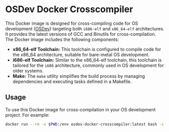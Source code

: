 # OSDev Docker Crosscompiler

This Docker image is designed for cross-compiling code for OS development
([OSDev](https://wiki.osdev.org/GCC_Cross-Compiler)) targeting both `i686-elf`
and `x86_64-elf` architectures. It provides the latest versions of GCC and 
Binutils for cross-compilation. The Docker image includes the following 
components:

- **x86_64-elf Toolchain:** This toolchain is configured to compile code for the x86_64 architecture, suitable for bare-metal OS development.
- **i686-elf Toolchain:** Similar to the x86_64-elf toolchain, this toolchain is tailored for the `i686` architecture, commonly used in OS development for older systems.
- **Make:** The `make` utility simplifies the build process by managing dependencies and executing tasks defined in a Makefile.

## Usage
To use this Docker image for cross-compilation in your OS development project. For example:
```bash
docker run --rm -v $PWD:/env osdev-docker-crosscompiler:latest bash -c "make"
```

